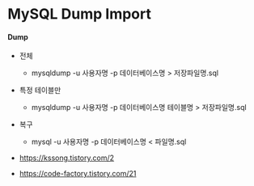 # MySQL Dump Import

#### Dump
- 전체
  - mysqldump -u 사용자명 -p 데이터베이스명 > 저장파일명.sql
 
- 특정 테이블만
  - mysqldump -u 사용자명 -p 데이터베이스명 테이블명 > 저장파일명.sql


- 복구
  - mysql -u 사용자명 -p 데이터베이스명 < 파일명.sql
  
  

- https://kssong.tistory.com/2
- https://code-factory.tistory.com/21
